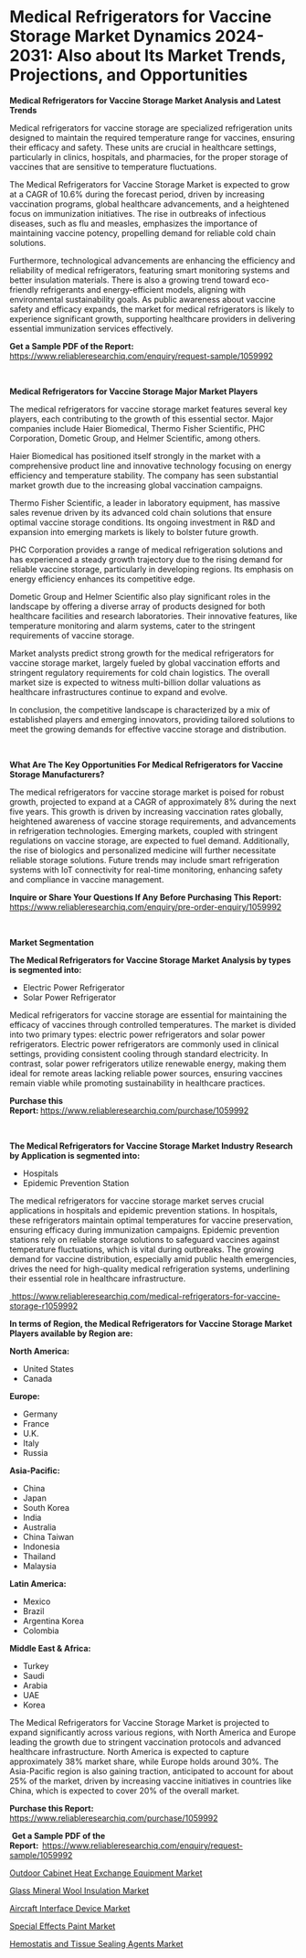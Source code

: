 <p><h1>Medical Refrigerators for Vaccine Storage Market Dynamics 2024-2031: Also about Its Market Trends, Projections, and Opportunities</h1></p><p><strong>Medical Refrigerators for Vaccine Storage Market Analysis and Latest Trends</strong></p>
<p><p>Medical refrigerators for vaccine storage are specialized refrigeration units designed to maintain the required temperature range for vaccines, ensuring their efficacy and safety. These units are crucial in healthcare settings, particularly in clinics, hospitals, and pharmacies, for the proper storage of vaccines that are sensitive to temperature fluctuations.</p><p>The Medical Refrigerators for Vaccine Storage Market is expected to grow at a CAGR of 10.6% during the forecast period, driven by increasing vaccination programs, global healthcare advancements, and a heightened focus on immunization initiatives. The rise in outbreaks of infectious diseases, such as flu and measles, emphasizes the importance of maintaining vaccine potency, propelling demand for reliable cold chain solutions.</p><p>Furthermore, technological advancements are enhancing the efficiency and reliability of medical refrigerators, featuring smart monitoring systems and better insulation materials. There is also a growing trend toward eco-friendly refrigerants and energy-efficient models, aligning with environmental sustainability goals. As public awareness about vaccine safety and efficacy expands, the market for medical refrigerators is likely to experience significant growth, supporting healthcare providers in delivering essential immunization services effectively.</p></p>
<p><strong>Get a Sample PDF of the Report:&nbsp;</strong> <a href="https://www.reliableresearchiq.com/enquiry/request-sample/1059992?utm_campaign=1137&utm_medium=2&utm_source=Github&utm_content=ia&utm_term=29102024&utm_id=medical-refrigerators-for-vaccine-storage">https://www.reliableresearchiq.com/enquiry/request-sample/1059992</a></p>
<p>&nbsp;</p>
<p><strong>Medical Refrigerators for Vaccine Storage Major Market Players</strong></p>
<p><p>The medical refrigerators for vaccine storage market features several key players, each contributing to the growth of this essential sector. Major companies include Haier Biomedical, Thermo Fisher Scientific, PHC Corporation, Dometic Group, and Helmer Scientific, among others. </p><p>Haier Biomedical has positioned itself strongly in the market with a comprehensive product line and innovative technology focusing on energy efficiency and temperature stability. The company has seen substantial market growth due to the increasing global vaccination campaigns. </p><p>Thermo Fisher Scientific, a leader in laboratory equipment, has massive sales revenue driven by its advanced cold chain solutions that ensure optimal vaccine storage conditions. Its ongoing investment in R&D and expansion into emerging markets is likely to bolster future growth.</p><p>PHC Corporation provides a range of medical refrigeration solutions and has experienced a steady growth trajectory due to the rising demand for reliable vaccine storage, particularly in developing regions. Its emphasis on energy efficiency enhances its competitive edge.</p><p>Dometic Group and Helmer Scientific also play significant roles in the landscape by offering a diverse array of products designed for both healthcare facilities and research laboratories. Their innovative features, like temperature monitoring and alarm systems, cater to the stringent requirements of vaccine storage.</p><p>Market analysts predict strong growth for the medical refrigerators for vaccine storage market, largely fueled by global vaccination efforts and stringent regulatory requirements for cold chain logistics. The overall market size is expected to witness multi-billion dollar valuations as healthcare infrastructures continue to expand and evolve.</p><p>In conclusion, the competitive landscape is characterized by a mix of established players and emerging innovators, providing tailored solutions to meet the growing demands for effective vaccine storage and distribution.</p></p>
<p>&nbsp;</p>
<p><strong>What Are The Key Opportunities For Medical Refrigerators for Vaccine Storage Manufacturers?</strong></p>
<p><p>The medical refrigerators for vaccine storage market is poised for robust growth, projected to expand at a CAGR of approximately 8% during the next five years. This growth is driven by increasing vaccination rates globally, heightened awareness of vaccine storage requirements, and advancements in refrigeration technologies. Emerging markets, coupled with stringent regulations on vaccine storage, are expected to fuel demand. Additionally, the rise of biologics and personalized medicine will further necessitate reliable storage solutions. Future trends may include smart refrigeration systems with IoT connectivity for real-time monitoring, enhancing safety and compliance in vaccine management.</p></p>
<p><strong>Inquire or Share Your Questions If Any Before Purchasing This Report:</strong> <a href="https://www.reliableresearchiq.com/enquiry/pre-order-enquiry/1059992?utm_campaign=1137&utm_medium=2&utm_source=Github&utm_content=ia&utm_term=29102024&utm_id=medical-refrigerators-for-vaccine-storage">https://www.reliableresearchiq.com/enquiry/pre-order-enquiry/1059992</a></p>
<p>&nbsp;</p>
<p><strong>Market Segmentation</strong></p>
<p><strong>The Medical Refrigerators for Vaccine Storage Market Analysis by types is segmented into:</strong></p>
<p><ul><li>Electric Power Refrigerator</li><li>Solar Power Refrigerator</li></ul></p>
<p><p>Medical refrigerators for vaccine storage are essential for maintaining the efficacy of vaccines through controlled temperatures. The market is divided into two primary types: electric power refrigerators and solar power refrigerators. Electric power refrigerators are commonly used in clinical settings, providing consistent cooling through standard electricity. In contrast, solar power refrigerators utilize renewable energy, making them ideal for remote areas lacking reliable power sources, ensuring vaccines remain viable while promoting sustainability in healthcare practices.</p></p>
<p><strong>Purchase this Report:&nbsp;</strong><a href="https://www.reliableresearchiq.com/purchase/1059992?utm_campaign=1137&utm_medium=2&utm_source=Github&utm_content=ia&utm_term=29102024&utm_id=medical-refrigerators-for-vaccine-storage">https://www.reliableresearchiq.com/purchase/1059992</a></p>
<p>&nbsp;</p>
<p><strong>The Medical Refrigerators for Vaccine Storage Market Industry Research by Application is segmented into:</strong></p>
<p><ul><li>Hospitals</li><li>Epidemic Prevention Station</li></ul></p>
<p><p>The medical refrigerators for vaccine storage market serves crucial applications in hospitals and epidemic prevention stations. In hospitals, these refrigerators maintain optimal temperatures for vaccine preservation, ensuring efficacy during immunization campaigns. Epidemic prevention stations rely on reliable storage solutions to safeguard vaccines against temperature fluctuations, which is vital during outbreaks. The growing demand for vaccine distribution, especially amid public health emergencies, drives the need for high-quality medical refrigeration systems, underlining their essential role in healthcare infrastructure.</p></p>
<p><a href="https://www.reliableresearchiq.com/medical-refrigerators-for-vaccine-storage-r1059992?utm_campaign=1137&utm_medium=2&utm_source=Github&utm_content=ia&utm_term=29102024&utm_id=medical-refrigerators-for-vaccine-storage">&nbsp;https://www.reliableresearchiq.com/medical-refrigerators-for-vaccine-storage-r1059992</a></p>
<p><strong>In terms of Region, the Medical Refrigerators for Vaccine Storage Market Players available by Region are:</strong></p>
<p>
    <p> <strong> North America: </strong>
        <ul>
            <li>United States</li>
            <li>Canada</li>
        </ul>
        </p> 
    <p> <strong> Europe: </strong>
        <ul>
            <li>Germany</li>
            <li>France</li>
            <li>U.K.</li>
            <li>Italy</li>
            <li>Russia</li>
        </ul>
        </p> 
    <p> <strong> Asia-Pacific: </strong>
        <ul>
            <li>China</li>
            <li>Japan</li>
            <li>South Korea</li>
            <li>India</li>
            <li>Australia</li>
            <li>China Taiwan</li>
            <li>Indonesia</li>
            <li>Thailand</li>
            <li>Malaysia</li>
        </ul>
        </p> 
    <p> <strong> Latin America: </strong>
        <ul>
            <li>Mexico</li>
            <li>Brazil</li>
            <li>Argentina Korea</li>
            <li>Colombia</li>
        </ul>
        </p> 
    <p> <strong> Middle East & Africa: </strong>
        <ul>
            <li>Turkey</li>
            <li>Saudi</li>
            <li>Arabia</li>
            <li>UAE</li>
            <li>Korea</li>
        </ul>
    </p>
    </p>
<p><p>The Medical Refrigerators for Vaccine Storage Market is projected to expand significantly across various regions, with North America and Europe leading the growth due to stringent vaccination protocols and advanced healthcare infrastructure. North America is expected to capture approximately 38% market share, while Europe holds around 30%. The Asia-Pacific region is also gaining traction, anticipated to account for about 25% of the market, driven by increasing vaccine initiatives in countries like China, which is expected to cover 20% of the overall market.</p></p>
<p><strong>Purchase this Report: </strong><a href="https://www.reliableresearchiq.com/purchase/1059992?utm_campaign=1137&utm_medium=2&utm_source=Github&utm_content=ia&utm_term=29102024&utm_id=medical-refrigerators-for-vaccine-storage">https://www.reliableresearchiq.com/purchase/1059992</a></p>
<p>&nbsp;<strong>Get a Sample PDF of the Report:&nbsp;&nbsp;</strong><a href="https://www.reliableresearchiq.com/enquiry/request-sample/1059992?utm_campaign=1137&utm_medium=2&utm_source=Github&utm_content=ia&utm_term=29102024&utm_id=medical-refrigerators-for-vaccine-storage">https://www.reliableresearchiq.com/enquiry/request-sample/1059992</a></p>
<p><strong></strong></p>
<p><p><a href="https://issuu.com/reportprime-2/docs/outdoor-cabinet-heat-exchange-equip_c857eef762c577?utm_campaign=1137&utm_medium=2&utm_source=Github&utm_content=ia&utm_term=29102024&utm_id=medical-refrigerators-for-vaccine-storage">Outdoor Cabinet Heat Exchange Equipment Market</a></p><p><a href="https://medium.com/@chmcduffncwn/the-global-glass-mineral-wool-insulation-market-identifies-drivers-restraints-opportunities-a20476362eb2?utm_campaign=1137&utm_medium=2&utm_source=Github&utm_content=ia&utm_term=29102024&utm_id=medical-refrigerators-for-vaccine-storage">Glass Mineral Wool Insulation Market</a></p><p><a href="https://github.com/kyleetroxilbu/Market-Research-Report-List-1/blob/main/aircraft-interface-device-market.md?utm_campaign=1137&utm_medium=2&utm_source=Github&utm_content=ia&utm_term=29102024&utm_id=medical-refrigerators-for-vaccine-storage">Aircraft Interface Device Market</a></p><p><a href="https://medium.com/@brindal51/innovations-in-the-special-effects-paint-market-the-special-effects-paint-market-plays-a-pivotal-0059cdbaaf03?utm_campaign=1137&utm_medium=2&utm_source=Github&utm_content=ia&utm_term=29102024&utm_id=medical-refrigerators-for-vaccine-storage">Special Effects Paint Market</a></p><p><a href="https://github.com/chaschadedn/Market-Research-Report-List-1/blob/main/hemostatis-and-tissue-sealing-agents-market.md?utm_campaign=1137&utm_medium=2&utm_source=Github&utm_content=ia&utm_term=29102024&utm_id=medical-refrigerators-for-vaccine-storage">Hemostatis and Tissue Sealing Agents Market</a></p></p>
